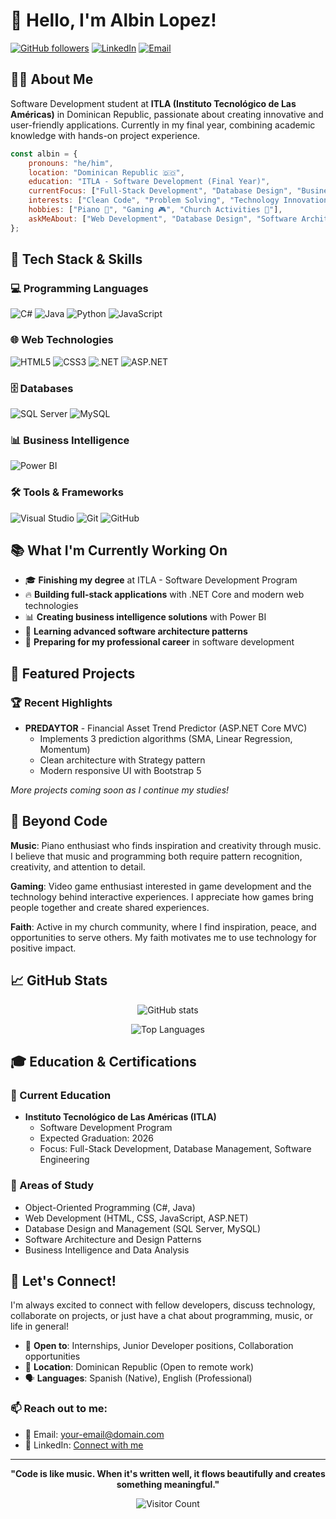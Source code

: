 # 👋 Hello, I'm Albin Lopez!

[![GitHub followers](https://img.shields.io/github/followers/alkysdesaroller?style=social)](https://github.com/alkysdesaroller)
[![LinkedIn](https://img.shields.io/badge/LinkedIn-Connect-blue?style=flat&logo=linkedin)](https://linkedin.com/in/your-profile)
[![Email](https://img.shields.io/badge/Email-Contact-red?style=flat&logo=gmail)](mailto:your-email@domain.com)

## 👨‍💻 About Me

Software Development student at **ITLA (Instituto Tecnológico de Las Américas)** in Dominican Republic, passionate about creating innovative and user-friendly applications. Currently in my final year, combining academic knowledge with hands-on project experience.

```javascript
const albin = {
    pronouns: "he/him",
    location: "Dominican Republic 🇩🇴",
    education: "ITLA - Software Development (Final Year)",
    currentFocus: ["Full-Stack Development", "Database Design", "Business Intelligence"],
    interests: ["Clean Code", "Problem Solving", "Technology Innovation"],
    hobbies: ["Piano 🎹", "Gaming 🎮", "Church Activities 🙏"],
    askMeAbout: ["Web Development", "Database Design", "Software Architecture"]
};
```

## 🚀 Tech Stack & Skills

### 💻 Programming Languages
![C#](https://img.shields.io/badge/C%23-239120?style=for-the-badge&logo=c-sharp&logoColor=white)
![Java](https://img.shields.io/badge/Java-ED8B00?style=for-the-badge&logo=openjdk&logoColor=white)
![Python](https://img.shields.io/badge/Python-3776AB?style=for-the-badge&logo=python&logoColor=white)
![JavaScript](https://img.shields.io/badge/JavaScript-F7DF1E?style=for-the-badge&logo=javascript&logoColor=black)

### 🌐 Web Technologies
![HTML5](https://img.shields.io/badge/HTML5-E34F26?style=for-the-badge&logo=html5&logoColor=white)
![CSS3](https://img.shields.io/badge/CSS3-1572B6?style=for-the-badge&logo=css3&logoColor=white)
![.NET](https://img.shields.io/badge/.NET-5C2D91?style=for-the-badge&logo=.net&logoColor=white)
![ASP.NET](https://img.shields.io/badge/ASP.NET-0078D4?style=for-the-badge&logo=dotnet&logoColor=white)

### 🗄️ Databases
![SQL Server](https://img.shields.io/badge/Microsoft%20SQL%20Server-CC2927?style=for-the-badge&logo=microsoft%20sql%20server&logoColor=white)
![MySQL](https://img.shields.io/badge/MySQL-00000F?style=for-the-badge&logo=mysql&logoColor=white)

### 📊 Business Intelligence
![Power BI](https://img.shields.io/badge/Power%20BI-F2C811?style=for-the-badge&logo=powerbi&logoColor=black)

### 🛠️ Tools & Frameworks
![Visual Studio](https://img.shields.io/badge/Visual%20Studio-5C2D91?style=for-the-badge&logo=visual-studio&logoColor=white)
![Git](https://img.shields.io/badge/Git-F05032?style=for-the-badge&logo=git&logoColor=white)
![GitHub](https://img.shields.io/badge/GitHub-100000?style=for-the-badge&logo=github&logoColor=white)

## 📚 What I'm Currently Working On

- 🎓 **Finishing my degree** at ITLA - Software Development Program
- 🔥 **Building full-stack applications** with .NET Core and modern web technologies
- 📊 **Creating business intelligence solutions** with Power BI
- 🌱 **Learning advanced software architecture patterns**
- 💼 **Preparing for my professional career** in software development

## 🎯 Featured Projects

### 🏆 Recent Highlights
- **PREDAYTOR** - Financial Asset Trend Predictor (ASP.NET Core MVC)
  - Implements 3 prediction algorithms (SMA, Linear Regression, Momentum)
  - Clean architecture with Strategy pattern
  - Modern responsive UI with Bootstrap 5

*More projects coming soon as I continue my studies!*

## 🎵 Beyond Code

**Music**: Piano enthusiast who finds inspiration and creativity through music. I believe that music and programming both require pattern recognition, creativity, and attention to detail.

**Gaming**: Video game enthusiast interested in game development and the technology behind interactive experiences. I appreciate how games bring people together and create shared experiences.

**Faith**: Active in my church community, where I find inspiration, peace, and opportunities to serve others. My faith motivates me to use technology for positive impact.

## 📈 GitHub Stats

<div align="center">

![GitHub stats](https://github-readme-stats.vercel.app/api?username=alkysdesaroller&show_icons=true&theme=radical&hide_border=true)

![Top Languages](https://github-readme-stats.vercel.app/api/top-langs/?username=alkysdesaroller&layout=compact&theme=radical&hide_border=true)

</div>

## 🎓 Education & Certifications

### 🏫 Current Education
- **Instituto Tecnológico de Las Américas (ITLA)**
  - Software Development Program
  - Expected Graduation: 2026
  - Focus: Full-Stack Development, Database Management, Software Engineering

### 📜 Areas of Study
- Object-Oriented Programming (C#, Java)
- Web Development (HTML, CSS, JavaScript, ASP.NET)
- Database Design and Management (SQL Server, MySQL)
- Software Architecture and Design Patterns
- Business Intelligence and Data Analysis

## 🤝 Let's Connect!

I'm always excited to connect with fellow developers, discuss technology, collaborate on projects, or just have a chat about programming, music, or life in general!

- 💼 **Open to**: Internships, Junior Developer positions, Collaboration opportunities
- 📍 **Location**: Dominican Republic (Open to remote work)
- 🗣️ **Languages**: Spanish (Native), English (Professional)

### 📫 Reach out to me:
- 📧 Email: [your-email@domain.com](mailto:natansanchez732@gmail.com)
- 💼 LinkedIn: [Connect with me](https://linkedin.com/in/Albin-Lopez)
---

<div align="center">

**"Code is like music. When it's written well, it flows beautifully and creates something meaningful."**

![Visitor Count](https://komarev.com/ghpvc/?username=alkysdesaroller&color=brightgreen&style=flat-square)

</div>

